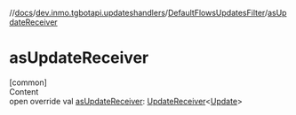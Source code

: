//[docs](../../../index.md)/[dev.inmo.tgbotapi.updateshandlers](../index.md)/[DefaultFlowsUpdatesFilter](index.md)/[asUpdateReceiver](as-update-receiver.md)



# asUpdateReceiver  
[common]  
Content  
open override val [asUpdateReceiver](as-update-receiver.md): [UpdateReceiver](../index.md#%5Bdev.inmo.tgbotapi.updateshandlers%2FUpdateReceiver%2F%2F%2FPointingToDeclaration%2F%5D%2FClasslikes%2F625018081)<[Update](../../dev.inmo.tgbotapi.types.update.abstracts/-update/index.md)>  



